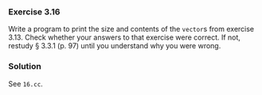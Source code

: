 ### Exercise 3.16

Write a program to print the size and contents of the `vector`s from exercise
3.13. Check whether your answers to that exercise were correct. If not, restudy
&sect; 3.3.1 (p. 97) until you understand why you were wrong.

### Solution

See `16.cc`.
